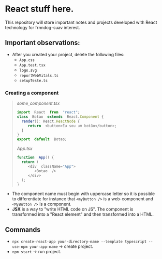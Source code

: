 # React stuff here.
This repository will store important notes and projects developed with React technology for frnndog-suav interest.
## Important observations:
 - After you created your project, delete the following files:
	- `App.css`
	- `App.test.tsx`
	- `logo.svg`
	- `reportWebVitals.ts`
	- `setupTeste.ts`
### **Creating a component**
>*some_component.tsx*
>```typescript
>import  React  from  "react";
>class  Botao  extends  React.Component {
>   render(): React.ReactNode {
>      return  <button>Eu sou um botão</button>;
>   }
>}
>export  default  Botao;
>```
>*App.tsx*
>```typescript
>function  App() {
>   return (
>      <div  className="App">
>         <Botao  />
>      </div>
>   );
>}
>```
 - The component name must begin with uppercase letter so it is possible to differentiate for instance that `<myButton />` is a web-component and `<MyButton />` is a component.
 - **JSX** is a way to "write HTML code on JS". The component is transformed into a "React element" and then transformed into a HTML.

## Commands

 - `npx create-react-app your-directory-name --template typescript --use-npm your-app-name` -> create project.
 - `npm start` -> run project.
